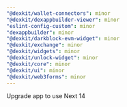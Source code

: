 ```yaml
---
"@dexkit/wallet-connectors": minor
"@dexkit/dexappbuilder-viewer": minor
"eslint-config-custom": minor
"dexappbuilder": minor
"@dexkit/darkblock-evm-widget": minor
"@dexkit/exchange": minor
"@dexkit/widgets": minor
"@dexkit/unlock-widget": minor
"@dexkit/core": minor
"@dexkit/ui": minor
"@dexkit/web3forms": minor
---
```


Upgrade app to use Next 14
